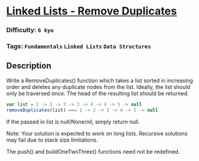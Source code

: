 # [Linked Lists - Remove Duplicates](https://www.codewars.com/kata/55d9f257d60c5fd98d00001b)

### Difficulty: `6 kyu`

### Tags: `Fundamentals` `Linked Lists` `Data Structures`

## Description

Write a RemoveDuplicates() function which takes a list sorted in increasing order and deletes any duplicate nodes from the list. Ideally, the list should only be traversed once. The head of the resulting list should be returned.

```js
var list = 1 -> 2 -> 3 -> 3 -> 4 -> 4 -> 5 -> null
removeDuplicates(list) === 1 -> 2 -> 3 -> 4 -> 5 -> null
```

If the passed in list is null/None/nil, simply return null.

Note: Your solution is expected to work on long lists. Recursive solutions may fail due to stack size limitations.

The push() and buildOneTwoThree() functions need not be redefined.